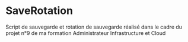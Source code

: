 # SaveRotation
Script de sauvegarde et rotation de sauvegarde réalisé dans le cadre du projet n°9 de ma formation Administrateur Infrastructure et Cloud
